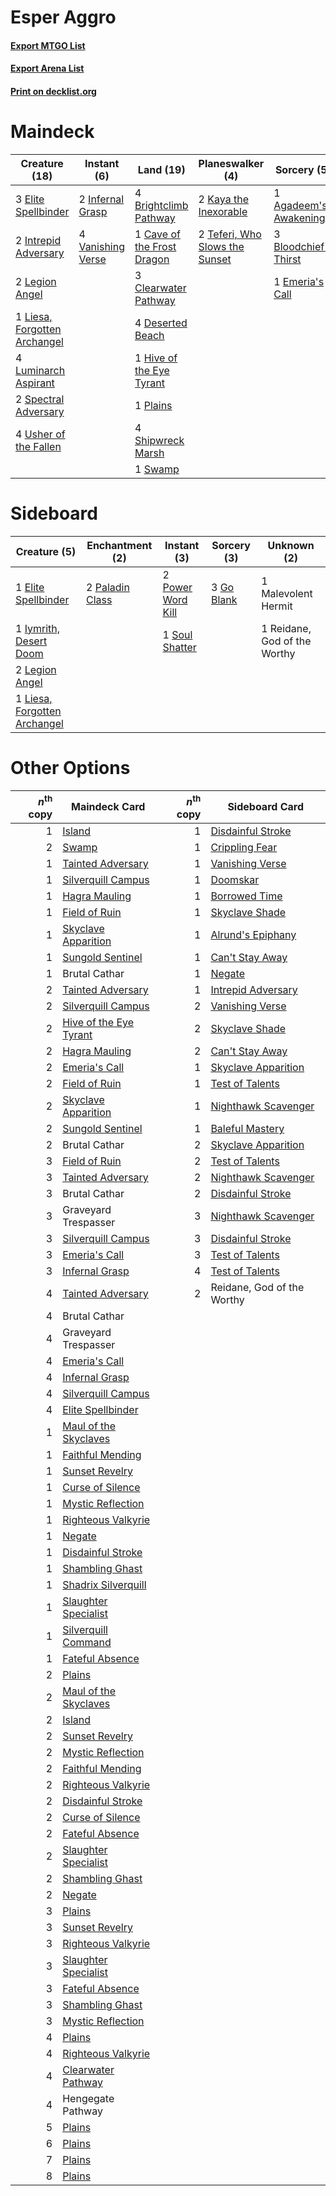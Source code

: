 # Esper Aggro

#### [Export MTGO List](../collection/Esper%20Aggro/Esper%20Aggro.txt)
#### [Export Arena List](../collection/Esper%20Aggro/Esper%20Aggro_arena.txt)
#### [Print on decklist.org](http://decklist.org/?deckmain=1%09Agadeem's%20Awakening%0A3%09Bloodchief's%20Thirst%0A4%09Brightclimb%20Pathway%0A1%09Cave%20of%20the%20Frost%20Dragon%0A3%09Clearwater%20Pathway%0A4%09Deserted%20Beach%0A3%09Elite%20Spellbinder%0A1%09Emeria's%20Call%0A2%09Graveyard%20Trespasser%0A3%09Hengegate%20Pathway%0A1%09Hive%20of%20the%20Eye%20Tyrant%0A2%09Infernal%20Grasp%0A2%09Intrepid%20Adversary%0A2%09Kaya%20the%20Inexorable%0A2%09Legion%20Angel%0A1%09Liesa,%20Forgotten%20Archangel%0A4%09Luminarch%20Aspirant%0A1%09Malevolent%20Hermit%0A1%09Plains%0A2%09Reidane,%20God%20of%20the%20Worthy%0A4%09Shipwreck%20Marsh%0A2%09Spectral%20Adversary%0A1%09Swamp%0A2%09Teferi,%20Who%20Slows%20the%20Sunset%0A4%09Usher%20of%20the%20Fallen%0A4%09Vanishing%20Verse&deckside=1%09Elite%20Spellbinder%0A3%09Go%20Blank%0A1%09Iymrith,%20Desert%20Doom%0A2%09Legion%20Angel%0A1%09Liesa,%20Forgotten%20Archangel%0A1%09Malevolent%20Hermit%0A2%09Paladin%20Class%0A2%09Power%20Word%20Kill%0A1%09Reidane,%20God%20of%20the%20Worthy%0A1%09Soul%20Shatter)
# Maindeck

|                                             Creature (18)                                             |                                        Instant (6)                                         |                                              Land (19)                                              |                                            Planeswalker (4)                                             |                                          Sorcery (5)                                           |        Unknown (8)         |
|-------------------------------------------------------------------------------------------------------|--------------------------------------------------------------------------------------------|-----------------------------------------------------------------------------------------------------|---------------------------------------------------------------------------------------------------------|------------------------------------------------------------------------------------------------|----------------------------|
|3 [Elite Spellbinder](http://gatherer.wizards.com/Pages/Card/Details.aspx?multiverseid=513494)         |2 [Infernal Grasp](http://gatherer.wizards.com/Pages/Card/Details.aspx?multiverseid=534880) |4 [Brightclimb Pathway](http://gatherer.wizards.com/Pages/Card/Details.aspx?multiverseid=491911)     |2 [Kaya the Inexorable](http://gatherer.wizards.com/Pages/Card/Details.aspx?multiverseid=503834)         |1 [Agadeem's Awakening](http://gatherer.wizards.com/Pages/Card/Details.aspx?multiverseid=491723)|2 Graveyard Trespasser      |
|2 [Intrepid Adversary](http://gatherer.wizards.com/Pages/Card/Details.aspx?multiverseid=534781)        |4 [Vanishing Verse](http://gatherer.wizards.com/Pages/Card/Details.aspx?multiverseid=513736)|1 [Cave of the Frost Dragon](http://gatherer.wizards.com/Pages/Card/Details.aspx?multiverseid=527540)|2 [Teferi, Who Slows the Sunset](http://gatherer.wizards.com/Pages/Card/Details.aspx?multiverseid=535041)|3 [Bloodchief's Thirst](http://gatherer.wizards.com/Pages/Card/Details.aspx?multiverseid=491729)|3 Hengegate Pathway         |
|2 [Legion Angel](http://gatherer.wizards.com/Pages/Card/Details.aspx?multiverseid=491646)              |                                                                                            |3 [Clearwater Pathway](http://gatherer.wizards.com/Pages/Card/Details.aspx?multiverseid=491913)      |                                                                                                         |1 [Emeria's Call](http://gatherer.wizards.com/Pages/Card/Details.aspx?multiverseid=491633)      |1 Malevolent Hermit         |
|1 [Liesa, Forgotten Archangel](http://gatherer.wizards.com/Pages/Card/Details.aspx?multiverseid=535027)|                                                                                            |4 [Deserted Beach](http://gatherer.wizards.com/Pages/Card/Details.aspx?multiverseid=535058)          |                                                                                                         |                                                                                                |2 Reidane, God of the Worthy|
|4 [Luminarch Aspirant](http://gatherer.wizards.com/Pages/Card/Details.aspx?multiverseid=491647)        |                                                                                            |1 [Hive of the Eye Tyrant](http://gatherer.wizards.com/Pages/Card/Details.aspx?multiverseid=527545)  |                                                                                                         |                                                                                                |                            |
|2 [Spectral Adversary](http://gatherer.wizards.com/Pages/Card/Details.aspx?multiverseid=534843)        |                                                                                            |1 [Plains](http://gatherer.wizards.com/Pages/Card/Details.aspx?multiverseid=439856)                  |                                                                                                         |                                                                                                |                            |
|4 [Usher of the Fallen](http://gatherer.wizards.com/Pages/Card/Details.aspx?multiverseid=503641)       |                                                                                            |4 [Shipwreck Marsh](http://gatherer.wizards.com/Pages/Card/Details.aspx?multiverseid=535066)         |                                                                                                         |                                                                                                |                            |
|                                                                                                       |                                                                                            |1 [Swamp](http://gatherer.wizards.com/Pages/Card/Details.aspx?multiverseid=439858)                   |                                                                                                         |                                                                                                |                            |


# Sideboard

|                                             Creature (5)                                              |                                     Enchantment (2)                                      |                                        Instant (3)                                         |                                     Sorcery (3)                                     |        Unknown (2)         |
|-------------------------------------------------------------------------------------------------------|------------------------------------------------------------------------------------------|--------------------------------------------------------------------------------------------|-------------------------------------------------------------------------------------|----------------------------|
|1 [Elite Spellbinder](http://gatherer.wizards.com/Pages/Card/Details.aspx?multiverseid=513494)         |2 [Paladin Class](http://gatherer.wizards.com/Pages/Card/Details.aspx?multiverseid=527316)|2 [Power Word Kill](http://gatherer.wizards.com/Pages/Card/Details.aspx?multiverseid=527401)|3 [Go Blank](http://gatherer.wizards.com/Pages/Card/Details.aspx?multiverseid=513549)|1 Malevolent Hermit         |
|1 [Iymrith, Desert Doom](http://gatherer.wizards.com/Pages/Card/Details.aspx?multiverseid=527349)      |                                                                                          |1 [Soul Shatter](http://gatherer.wizards.com/Pages/Card/Details.aspx?multiverseid=491765)   |                                                                                     |1 Reidane, God of the Worthy|
|2 [Legion Angel](http://gatherer.wizards.com/Pages/Card/Details.aspx?multiverseid=491646)              |                                                                                          |                                                                                            |                                                                                     |                            |
|1 [Liesa, Forgotten Archangel](http://gatherer.wizards.com/Pages/Card/Details.aspx?multiverseid=535027)|                                                                                          |                                                                                            |                                                                                     |                            |


# Other Options

|*n*<sup>th</sup> copy|                                          Maindeck Card                                          |*n*<sup>th</sup> copy|                                        Sideboard Card                                        |
|--------------------:|-------------------------------------------------------------------------------------------------|--------------------:|----------------------------------------------------------------------------------------------|
|                    1|[Island](http://gatherer.wizards.com/Pages/Card/Details.aspx?multiverseid=439857)                |                    1|[Disdainful Stroke](http://gatherer.wizards.com/Pages/Card/Details.aspx?multiverseid=420705)  |
|                    2|[Swamp](http://gatherer.wizards.com/Pages/Card/Details.aspx?multiverseid=439858)                 |                    1|[Crippling Fear](http://gatherer.wizards.com/Pages/Card/Details.aspx?multiverseid=503690)     |
|                    1|[Tainted Adversary](http://gatherer.wizards.com/Pages/Card/Details.aspx?multiverseid=534899)     |                    1|[Vanishing Verse](http://gatherer.wizards.com/Pages/Card/Details.aspx?multiverseid=513736)    |
|                    1|[Silverquill Campus](http://gatherer.wizards.com/Pages/Card/Details.aspx?multiverseid=513765)    |                    1|[Doomskar](http://gatherer.wizards.com/Pages/Card/Details.aspx?multiverseid=503613)           |
|                    1|[Hagra Mauling](http://gatherer.wizards.com/Pages/Card/Details.aspx?multiverseid=491741)         |                    1|[Borrowed Time](http://gatherer.wizards.com/Pages/Card/Details.aspx?multiverseid=534759)      |
|                    1|[Field of Ruin](http://gatherer.wizards.com/Pages/Card/Details.aspx?multiverseid=435415)         |                    1|[Skyclave Shade](http://gatherer.wizards.com/Pages/Card/Details.aspx?multiverseid=491763)     |
|                    1|[Skyclave Apparition](http://gatherer.wizards.com/Pages/Card/Details.aspx?multiverseid=495603)   |                    1|[Alrund's Epiphany](http://gatherer.wizards.com/Pages/Card/Details.aspx?multiverseid=503648)  |
|                    1|[Sungold Sentinel](http://gatherer.wizards.com/Pages/Card/Details.aspx?multiverseid=534795)      |                    1|[Can't Stay Away](http://gatherer.wizards.com/Pages/Card/Details.aspx?multiverseid=535005)    |
|                    1|Brutal Cathar                                                                                    |                    1|[Negate](http://gatherer.wizards.com/Pages/Card/Details.aspx?multiverseid=423707)             |
|                    2|[Tainted Adversary](http://gatherer.wizards.com/Pages/Card/Details.aspx?multiverseid=534899)     |                    1|[Intrepid Adversary](http://gatherer.wizards.com/Pages/Card/Details.aspx?multiverseid=534781) |
|                    2|[Silverquill Campus](http://gatherer.wizards.com/Pages/Card/Details.aspx?multiverseid=513765)    |                    2|[Vanishing Verse](http://gatherer.wizards.com/Pages/Card/Details.aspx?multiverseid=513736)    |
|                    2|[Hive of the Eye Tyrant](http://gatherer.wizards.com/Pages/Card/Details.aspx?multiverseid=527545)|                    2|[Skyclave Shade](http://gatherer.wizards.com/Pages/Card/Details.aspx?multiverseid=491763)     |
|                    2|[Hagra Mauling](http://gatherer.wizards.com/Pages/Card/Details.aspx?multiverseid=491741)         |                    2|[Can't Stay Away](http://gatherer.wizards.com/Pages/Card/Details.aspx?multiverseid=535005)    |
|                    2|[Emeria's Call](http://gatherer.wizards.com/Pages/Card/Details.aspx?multiverseid=491633)         |                    1|[Skyclave Apparition](http://gatherer.wizards.com/Pages/Card/Details.aspx?multiverseid=495603)|
|                    2|[Field of Ruin](http://gatherer.wizards.com/Pages/Card/Details.aspx?multiverseid=435415)         |                    1|[Test of Talents](http://gatherer.wizards.com/Pages/Card/Details.aspx?multiverseid=513536)    |
|                    2|[Skyclave Apparition](http://gatherer.wizards.com/Pages/Card/Details.aspx?multiverseid=495603)   |                    1|[Nighthawk Scavenger](http://gatherer.wizards.com/Pages/Card/Details.aspx?multiverseid=491752)|
|                    2|[Sungold Sentinel](http://gatherer.wizards.com/Pages/Card/Details.aspx?multiverseid=534795)      |                    1|[Baleful Mastery](http://gatherer.wizards.com/Pages/Card/Details.aspx?multiverseid=513541)    |
|                    2|Brutal Cathar                                                                                    |                    2|[Skyclave Apparition](http://gatherer.wizards.com/Pages/Card/Details.aspx?multiverseid=495603)|
|                    3|[Field of Ruin](http://gatherer.wizards.com/Pages/Card/Details.aspx?multiverseid=435415)         |                    2|[Test of Talents](http://gatherer.wizards.com/Pages/Card/Details.aspx?multiverseid=513536)    |
|                    3|[Tainted Adversary](http://gatherer.wizards.com/Pages/Card/Details.aspx?multiverseid=534899)     |                    2|[Nighthawk Scavenger](http://gatherer.wizards.com/Pages/Card/Details.aspx?multiverseid=491752)|
|                    3|Brutal Cathar                                                                                    |                    2|[Disdainful Stroke](http://gatherer.wizards.com/Pages/Card/Details.aspx?multiverseid=420705)  |
|                    3|Graveyard Trespasser                                                                             |                    3|[Nighthawk Scavenger](http://gatherer.wizards.com/Pages/Card/Details.aspx?multiverseid=491752)|
|                    3|[Silverquill Campus](http://gatherer.wizards.com/Pages/Card/Details.aspx?multiverseid=513765)    |                    3|[Disdainful Stroke](http://gatherer.wizards.com/Pages/Card/Details.aspx?multiverseid=420705)  |
|                    3|[Emeria's Call](http://gatherer.wizards.com/Pages/Card/Details.aspx?multiverseid=491633)         |                    3|[Test of Talents](http://gatherer.wizards.com/Pages/Card/Details.aspx?multiverseid=513536)    |
|                    3|[Infernal Grasp](http://gatherer.wizards.com/Pages/Card/Details.aspx?multiverseid=534880)        |                    4|[Test of Talents](http://gatherer.wizards.com/Pages/Card/Details.aspx?multiverseid=513536)    |
|                    4|[Tainted Adversary](http://gatherer.wizards.com/Pages/Card/Details.aspx?multiverseid=534899)     |                    2|Reidane, God of the Worthy                                                                    |
|                    4|Brutal Cathar                                                                                    |                     |                                                                                              |
|                    4|Graveyard Trespasser                                                                             |                     |                                                                                              |
|                    4|[Emeria's Call](http://gatherer.wizards.com/Pages/Card/Details.aspx?multiverseid=491633)         |                     |                                                                                              |
|                    4|[Infernal Grasp](http://gatherer.wizards.com/Pages/Card/Details.aspx?multiverseid=534880)        |                     |                                                                                              |
|                    4|[Silverquill Campus](http://gatherer.wizards.com/Pages/Card/Details.aspx?multiverseid=513765)    |                     |                                                                                              |
|                    4|[Elite Spellbinder](http://gatherer.wizards.com/Pages/Card/Details.aspx?multiverseid=513494)     |                     |                                                                                              |
|                    1|[Maul of the Skyclaves](http://gatherer.wizards.com/Pages/Card/Details.aspx?multiverseid=491651) |                     |                                                                                              |
|                    1|[Faithful Mending](http://gatherer.wizards.com/Pages/Card/Details.aspx?multiverseid=535015)      |                     |                                                                                              |
|                    1|[Sunset Revelry](http://gatherer.wizards.com/Pages/Card/Details.aspx?multiverseid=534796)        |                     |                                                                                              |
|                    1|[Curse of Silence](http://gatherer.wizards.com/Pages/Card/Details.aspx?multiverseid=534770)      |                     |                                                                                              |
|                    1|[Mystic Reflection](http://gatherer.wizards.com/Pages/Card/Details.aspx?multiverseid=503677)     |                     |                                                                                              |
|                    1|[Righteous Valkyrie](http://gatherer.wizards.com/Pages/Card/Details.aspx?multiverseid=503630)    |                     |                                                                                              |
|                    1|[Negate](http://gatherer.wizards.com/Pages/Card/Details.aspx?multiverseid=423707)                |                     |                                                                                              |
|                    1|[Disdainful Stroke](http://gatherer.wizards.com/Pages/Card/Details.aspx?multiverseid=420705)     |                     |                                                                                              |
|                    1|[Shambling Ghast](http://gatherer.wizards.com/Pages/Card/Details.aspx?multiverseid=527406)       |                     |                                                                                              |
|                    1|[Shadrix Silverquill](http://gatherer.wizards.com/Pages/Card/Details.aspx?multiverseid=513722)   |                     |                                                                                              |
|                    1|[Slaughter Specialist](http://gatherer.wizards.com/Pages/Card/Details.aspx?multiverseid=534897)  |                     |                                                                                              |
|                    1|[Silverquill Command](http://gatherer.wizards.com/Pages/Card/Details.aspx?multiverseid=513724)   |                     |                                                                                              |
|                    1|[Fateful Absence](http://gatherer.wizards.com/Pages/Card/Details.aspx?multiverseid=534774)       |                     |                                                                                              |
|                    2|[Plains](http://gatherer.wizards.com/Pages/Card/Details.aspx?multiverseid=439856)                |                     |                                                                                              |
|                    2|[Maul of the Skyclaves](http://gatherer.wizards.com/Pages/Card/Details.aspx?multiverseid=491651) |                     |                                                                                              |
|                    2|[Island](http://gatherer.wizards.com/Pages/Card/Details.aspx?multiverseid=439857)                |                     |                                                                                              |
|                    2|[Sunset Revelry](http://gatherer.wizards.com/Pages/Card/Details.aspx?multiverseid=534796)        |                     |                                                                                              |
|                    2|[Mystic Reflection](http://gatherer.wizards.com/Pages/Card/Details.aspx?multiverseid=503677)     |                     |                                                                                              |
|                    2|[Faithful Mending](http://gatherer.wizards.com/Pages/Card/Details.aspx?multiverseid=535015)      |                     |                                                                                              |
|                    2|[Righteous Valkyrie](http://gatherer.wizards.com/Pages/Card/Details.aspx?multiverseid=503630)    |                     |                                                                                              |
|                    2|[Disdainful Stroke](http://gatherer.wizards.com/Pages/Card/Details.aspx?multiverseid=420705)     |                     |                                                                                              |
|                    2|[Curse of Silence](http://gatherer.wizards.com/Pages/Card/Details.aspx?multiverseid=534770)      |                     |                                                                                              |
|                    2|[Fateful Absence](http://gatherer.wizards.com/Pages/Card/Details.aspx?multiverseid=534774)       |                     |                                                                                              |
|                    2|[Slaughter Specialist](http://gatherer.wizards.com/Pages/Card/Details.aspx?multiverseid=534897)  |                     |                                                                                              |
|                    2|[Shambling Ghast](http://gatherer.wizards.com/Pages/Card/Details.aspx?multiverseid=527406)       |                     |                                                                                              |
|                    2|[Negate](http://gatherer.wizards.com/Pages/Card/Details.aspx?multiverseid=423707)                |                     |                                                                                              |
|                    3|[Plains](http://gatherer.wizards.com/Pages/Card/Details.aspx?multiverseid=439856)                |                     |                                                                                              |
|                    3|[Sunset Revelry](http://gatherer.wizards.com/Pages/Card/Details.aspx?multiverseid=534796)        |                     |                                                                                              |
|                    3|[Righteous Valkyrie](http://gatherer.wizards.com/Pages/Card/Details.aspx?multiverseid=503630)    |                     |                                                                                              |
|                    3|[Slaughter Specialist](http://gatherer.wizards.com/Pages/Card/Details.aspx?multiverseid=534897)  |                     |                                                                                              |
|                    3|[Fateful Absence](http://gatherer.wizards.com/Pages/Card/Details.aspx?multiverseid=534774)       |                     |                                                                                              |
|                    3|[Shambling Ghast](http://gatherer.wizards.com/Pages/Card/Details.aspx?multiverseid=527406)       |                     |                                                                                              |
|                    3|[Mystic Reflection](http://gatherer.wizards.com/Pages/Card/Details.aspx?multiverseid=503677)     |                     |                                                                                              |
|                    4|[Plains](http://gatherer.wizards.com/Pages/Card/Details.aspx?multiverseid=439856)                |                     |                                                                                              |
|                    4|[Righteous Valkyrie](http://gatherer.wizards.com/Pages/Card/Details.aspx?multiverseid=503630)    |                     |                                                                                              |
|                    4|[Clearwater Pathway](http://gatherer.wizards.com/Pages/Card/Details.aspx?multiverseid=491913)    |                     |                                                                                              |
|                    4|Hengegate Pathway                                                                                |                     |                                                                                              |
|                    5|[Plains](http://gatherer.wizards.com/Pages/Card/Details.aspx?multiverseid=439856)                |                     |                                                                                              |
|                    6|[Plains](http://gatherer.wizards.com/Pages/Card/Details.aspx?multiverseid=439856)                |                     |                                                                                              |
|                    7|[Plains](http://gatherer.wizards.com/Pages/Card/Details.aspx?multiverseid=439856)                |                     |                                                                                              |
|                    8|[Plains](http://gatherer.wizards.com/Pages/Card/Details.aspx?multiverseid=439856)                |                     |                                                                                              |

